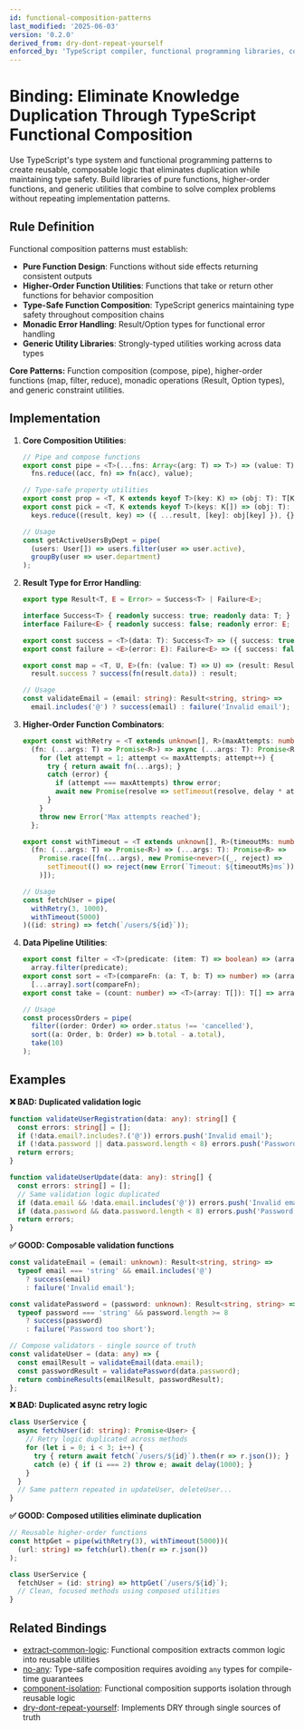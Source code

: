 ```yaml
---
id: functional-composition-patterns
last_modified: '2025-06-03'
version: '0.2.0'
derived_from: dry-dont-repeat-yourself
enforced_by: 'TypeScript compiler, functional programming libraries, code review'
---
```

# Binding: Eliminate Knowledge Duplication Through TypeScript Functional Composition

Use TypeScript's type system and functional programming patterns to create reusable, composable logic that eliminates duplication while maintaining type safety. Build libraries of pure functions, higher-order functions, and generic utilities that combine to solve complex problems without repeating implementation patterns.

## Rule Definition

Functional composition patterns must establish:
- **Pure Function Design**: Functions without side effects returning consistent outputs
- **Higher-Order Function Utilities**: Functions that take or return other functions for behavior composition
- **Type-Safe Function Composition**: TypeScript generics maintaining type safety throughout composition chains
- **Monadic Error Handling**: Result/Option types for functional error handling
- **Generic Utility Libraries**: Strongly-typed utilities working across data types

**Core Patterns:** Function composition (compose, pipe), higher-order functions (map, filter, reduce), monadic operations (Result, Option types), and generic constraint utilities.

## Implementation

1. **Core Composition Utilities**:

   ```typescript
   // Pipe and compose functions
   export const pipe = <T>(...fns: Array<(arg: T) => T>) => (value: T): T =>
     fns.reduce((acc, fn) => fn(acc), value);

   // Type-safe property utilities
   export const prop = <T, K extends keyof T>(key: K) => (obj: T): T[K] => obj[key];
   export const pick = <T, K extends keyof T>(keys: K[]) => (obj: T): Pick<T, K> =>
     keys.reduce((result, key) => ({ ...result, [key]: obj[key] }), {} as Pick<T, K>);

   // Usage
   const getActiveUsersByDept = pipe(
     (users: User[]) => users.filter(user => user.active),
     groupBy(user => user.department)
   );
   ```

2. **Result Type for Error Handling**:

   ```typescript
   export type Result<T, E = Error> = Success<T> | Failure<E>;

   interface Success<T> { readonly success: true; readonly data: T; }
   interface Failure<E> { readonly success: false; readonly error: E; }

   export const success = <T>(data: T): Success<T> => ({ success: true, data });
   export const failure = <E>(error: E): Failure<E> => ({ success: false, error });

   export const map = <T, U, E>(fn: (value: T) => U) => (result: Result<T, E>): Result<U, E> =>
     result.success ? success(fn(result.data)) : result;

   // Usage
   const validateEmail = (email: string): Result<string, string> =>
     email.includes('@') ? success(email) : failure('Invalid email');
   ```

3. **Higher-Order Function Combinators**:

   ```typescript
   export const withRetry = <T extends unknown[], R>(maxAttempts: number, delay = 1000) =>
     (fn: (...args: T) => Promise<R>) => async (...args: T): Promise<R> => {
       for (let attempt = 1; attempt <= maxAttempts; attempt++) {
         try { return await fn(...args); }
         catch (error) {
           if (attempt === maxAttempts) throw error;
           await new Promise(resolve => setTimeout(resolve, delay * attempt));
         }
       }
       throw new Error('Max attempts reached');
     };

   export const withTimeout = <T extends unknown[], R>(timeoutMs: number) =>
     (fn: (...args: T) => Promise<R>) => (...args: T): Promise<R> =>
       Promise.race([fn(...args), new Promise<never>((_, reject) =>
         setTimeout(() => reject(new Error(`Timeout: ${timeoutMs}ms`)), timeoutMs)
       )]);

   // Usage
   const fetchUser = pipe(
     withRetry(3, 1000),
     withTimeout(5000)
   )((id: string) => fetch(`/users/${id}`));
   ```

4. **Data Pipeline Utilities**:

   ```typescript
   export const filter = <T>(predicate: (item: T) => boolean) => (array: T[]): T[] =>
     array.filter(predicate);
   export const sort = <T>(compareFn: (a: T, b: T) => number) => (array: T[]): T[] =>
     [...array].sort(compareFn);
   export const take = (count: number) => <T>(array: T[]): T[] => array.slice(0, count);

   // Usage
   const processOrders = pipe(
     filter((order: Order) => order.status !== 'cancelled'),
     sort((a: Order, b: Order) => b.total - a.total),
     take(10)
   );
   ```

## Examples

**❌ BAD: Duplicated validation logic**
```typescript
function validateUserRegistration(data: any): string[] {
  const errors: string[] = [];
  if (!data.email?.includes?.('@')) errors.push('Invalid email');
  if (!data.password || data.password.length < 8) errors.push('Password too short');
  return errors;
}

function validateUserUpdate(data: any): string[] {
  const errors: string[] = [];
  // Same validation logic duplicated
  if (data.email && !data.email.includes('@')) errors.push('Invalid email');
  if (data.password && data.password.length < 8) errors.push('Password too short');
  return errors;
}
```

**✅ GOOD: Composable validation functions**
```typescript
const validateEmail = (email: unknown): Result<string, string> =>
  typeof email === 'string' && email.includes('@')
    ? success(email)
    : failure('Invalid email');

const validatePassword = (password: unknown): Result<string, string> =>
  typeof password === 'string' && password.length >= 8
    ? success(password)
    : failure('Password too short');

// Compose validators - single source of truth
const validateUser = (data: any) => {
  const emailResult = validateEmail(data.email);
  const passwordResult = validatePassword(data.password);
  return combineResults(emailResult, passwordResult);
};
```

**❌ BAD: Duplicated async retry logic**
```typescript
class UserService {
  async fetchUser(id: string): Promise<User> {
    // Retry logic duplicated across methods
    for (let i = 0; i < 3; i++) {
      try { return await fetch(`/users/${id}`).then(r => r.json()); }
      catch (e) { if (i === 2) throw e; await delay(1000); }
    }
  }
  // Same pattern repeated in updateUser, deleteUser...
}
```

**✅ GOOD: Composed utilities eliminate duplication**
```typescript
// Reusable higher-order functions
const httpGet = pipe(withRetry(3), withTimeout(5000))(
  (url: string) => fetch(url).then(r => r.json())
);

class UserService {
  fetchUser = (id: string) => httpGet(`/users/${id}`);
  // Clean, focused methods using composed utilities
}
```

## Related Bindings

- [extract-common-logic](../../core/extract-common-logic.md): Functional composition extracts common logic into reusable utilities
- [no-any](no-any.md): Type-safe composition requires avoiding `any` types for compile-time guarantees
- [component-isolation](../../core/component-isolation.md): Functional composition supports isolation through reusable logic
- [dry-dont-repeat-yourself](../../tenets/dry-dont-repeat-yourself.md): Implements DRY through single sources of truth
